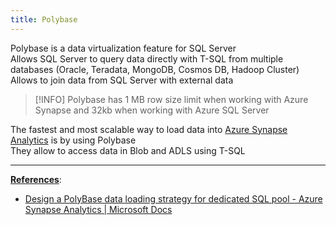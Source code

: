 ```yaml
---
title: Polybase
---
```


Polybase is a data virtualization feature for SQL Server  
Allows SQL Server to query data directly with T-SQL from multiple databases (Oracle, Teradata, MongoDB, Cosmos DB, Hadoop Cluster)  
Allows to join data from SQL Server with external data

 > [!INFO]
 > Polybase has 1 MB row size limit when working with Azure Synapse and 32kb when working with Azure SQL Server

The fastest and most scalable way to load data into [Azure Synapse Analytics](../Azure%20Analytics%20Services/Azure%20Synapse%20Analytics/Azure%20Synapse%20Analytics.md) is by using Polybase  
They allow to access data in Blob and ADLS using T-SQL

---

**<u>References</u>**:

* [Design a PolyBase data loading strategy for dedicated SQL pool - Azure Synapse Analytics | Microsoft Docs](https://docs.microsoft.com/en-us/azure/synapse-analytics/sql/load-data-overview)
